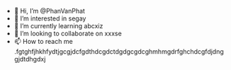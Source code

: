 - 👋 Hi, I’m @PhanVanPhat
- 👀 I’m interested in segay
- 🌱 I’m currently learning abcxiz
- 💞️ I’m looking to collaborate on xxxse
- 📫 How to reach me .fgtghfjhkhfydtjgcgjdcfgdthdcgdctdgdgcgdcghmhmgdrfghchdcgfdjdnggjdtdhgdxj

<!---
PhanVanPhat/PhanVanPhat is a ✨ special ✨ repository because its `README.md` (this file) appears on your GitHub profile.
You can click the Preview link to take a look at your changes.
--->
